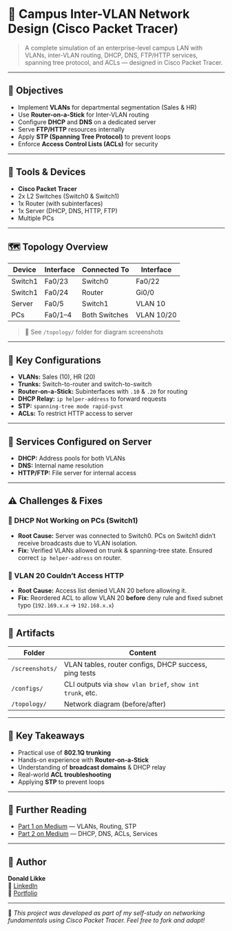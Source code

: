 # 🧠 Campus Inter-VLAN Network Design (Cisco Packet Tracer)

> A complete simulation of an enterprise-level campus LAN with VLANs, inter-VLAN routing, DHCP, DNS, FTP/HTTP services, spanning tree protocol, and ACLs — designed in Cisco Packet Tracer.

---

## 🎯 Objectives

- Implement **VLANs** for departmental segmentation (Sales & HR)
- Use **Router-on-a-Stick** for Inter-VLAN routing
- Configure **DHCP** and **DNS** on a dedicated server
- Serve **FTP/HTTP** resources internally
- Apply **STP (Spanning Tree Protocol)** to prevent loops
- Enforce **Access Control Lists (ACLs)** for security

---

## 🧰 Tools & Devices

- **Cisco Packet Tracer**
- 2x L2 Switches (Switch0 & Switch1)
- 1x Router (with subinterfaces)
- 1x Server (DHCP, DNS, HTTP, FTP)
- Multiple PCs

---

## 🗺️ Topology Overview

| Device   | Interface  | Connected To | Interface  |
|----------|------------|--------------|------------|
| Switch1  | Fa0/23     | Switch0      | Fa0/22     |
| Switch1  | Fa0/24     | Router       | Gi0/0      |
| Server   | Fa0/5      | Switch1      | VLAN 10    |
| PCs      | Fa0/1–4    | Both Switches| VLAN 10/20 |

> 📌 See `/topology/` folder for diagram screenshots

---

## 🔧 Key Configurations

- **VLANs:** Sales (10), HR (20)
- **Trunks:** Switch-to-router and switch-to-switch
- **Router-on-a-Stick:** Subinterfaces with `.10` & `.20` for routing
- **DHCP Relay:** `ip helper-address` to forward requests
- **STP:** `spanning-tree mode rapid-pvst`
- **ACLs:** To restrict HTTP access to server

---

## 🔐 Services Configured on Server

- **DHCP:** Address pools for both VLANs
- **DNS:** Internal name resolution
- **HTTP/FTP:** File server for internal access

---

## ⚠️ Challenges & Fixes

### 🔴 DHCP Not Working on PCs (Switch1)
- **Root Cause:** Server was connected to Switch0. PCs on Switch1 didn’t receive broadcasts due to VLAN isolation.
- **Fix:** Verified VLANs allowed on trunk & spanning-tree state. Ensured correct `ip helper-address` on router.

### 🔴 VLAN 20 Couldn’t Access HTTP
- **Root Cause:** Access list denied VLAN 20 before allowing it.
- **Fix:** Reordered ACL to allow VLAN 20 **before** deny rule and fixed subnet typo (`192.169.x.x` → `192.168.x.x`)

---

## 📸 Artifacts

Folder | Content
-------|--------
`/screenshots/` | VLAN tables, router configs, DHCP success, ping tests
`/configs/`     | CLI outputs via `show vlan brief`, `show int trunk`, etc.
`/topology/`    | Network diagram (before/after)

---

## 📘 Key Takeaways

- Practical use of **802.1Q trunking**
- Hands-on experience with **Router-on-a-Stick**
- Understanding of **broadcast domains** & DHCP relay
- Real-world **ACL troubleshooting**
- Applying **STP** to prevent loops

---

## 🔗 Further Reading

- [Part 1 on Medium](#) — VLANs, Routing, STP
- [Part 2 on Medium](#) — DHCP, DNS, ACLs, Services

---

## 🧠 Author

**Donald Likke**  
🔗 [LinkedIn](https://linkedin.com/in/your-profile)  
📁 [Portfolio](https://github.com/yourusername)

---

📌 *This project was developed as part of my self-study on networking fundamentals using Cisco Packet Tracer. Feel free to fork and adapt!*

